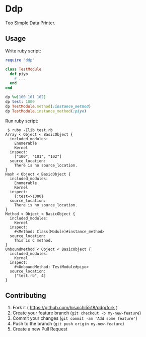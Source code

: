 # Ddp

Too Simple Data Printer.

## Usage

Write ruby script:

```ruby
require "ddp"

class TestModule
  def piyo
    # ...
  end
end

dp %w[100 101 102]
dp test: 1000
dp TestModule.method(:instance_method)
dp TestModule.instance_method(:piyo)
```

Run ruby script:

```shell
 $ ruby -Ilib test.rb
Array < Object < BasicObject {
  included_modules:
    Enumerable
    Kernel
  inspect:
    ["100", "101", "102"]
  source_location:
    There is no source_location.
}
Hash < Object < BasicObject {
  included_modules:
    Enumerable
    Kernel
  inspect:
    {:test=>1000}
  source_location:
    There is no source_location.
}
Method < Object < BasicObject {
  included_modules:
    Kernel
  inspect:
    #<Method: Class(Module)#instance_method>
  source_location:
    This is C method.
}
UnboundMethod < Object < BasicObject {
  included_modules:
    Kernel
  inspect:
    #<UnboundMethod: TestModule#piyo>
  source_location:
    ["test.rb", 4]
}
```

## Contributing

1. Fork it ( https://github.com/hisaichi5518/ddp/fork )
2. Create your feature branch (`git checkout -b my-new-feature`)
3. Commit your changes (`git commit -am 'Add some feature'`)
4. Push to the branch (`git push origin my-new-feature`)
5. Create a new Pull Request

